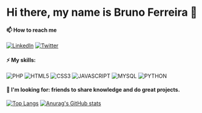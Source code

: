 <h1 align="center">Hi there, my name is Bruno Ferreira 👋</h1>

#### 📫 How to reach me

<a href="https://www.linkedin.com/in/brunoferreiradc/">![LinkedIn](https://img.shields.io/badge/LinkedIn-0077B5?style=for-the-badge&logo=linkedin&logoColor=white)</a>
<a href="https://twitter.com/srbrunferreira">![Twitter](https://img.shields.io/badge/Twitter-1DA1F2?style=for-the-badge&logo=twitter&logoColor=white)</a>

#### ⚡ My skills:

![PHP](https://img.shields.io/badge/PHP-777BB4?style=for-the-badge&logo=php&logoColor=white)
![HTML5](https://img.shields.io/badge/HTML5-E34F26?style=for-the-badge&logo=html5&logoColor=white)
![CSS3](https://img.shields.io/badge/CSS3-1572B6?style=for-the-badge&logo=css3&logoColor=white)
![JAVASCRIPT](https://img.shields.io/badge/JavaScript-F7DF1E?style=for-the-badge&logo=javascript&logoColor=black)
![MYSQL](https://img.shields.io/badge/MySQL-00000F?style=for-the-badge&logo=mysql&logoColor=white)
![PYTHON](https://img.shields.io/badge/Python-3776AB?style=for-the-badge&logo=python&logoColor=white)
#### 🤔 I'm looking for: friends to share knowledge and do great projects.

[![Top Langs](https://github-readme-stats.vercel.app/api/top-langs/?username=srbrunoferreira&layout=compact)](https://github.com/anuraghazra/github-readme-stats)
[![Anurag's GitHub stats](https://github-readme-stats.vercel.app/api?username=srbrunoferreira&count_private=true&show_icons=true&custom_title=Github%20Status&hide=issues)](https://github.com/anuraghazra/github-readme-stats)
